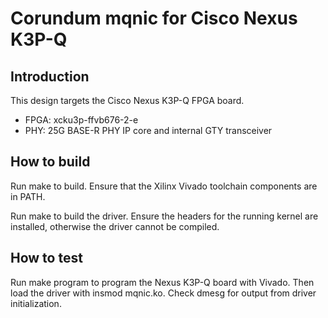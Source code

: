 # Corundum mqnic for Cisco Nexus K3P-Q

## Introduction

This design targets the Cisco Nexus K3P-Q FPGA board.

* FPGA: xcku3p-ffvb676-2-e
* PHY: 25G BASE-R PHY IP core and internal GTY transceiver

## How to build

Run make to build.  Ensure that the Xilinx Vivado toolchain components are in PATH.

Run make to build the driver.  Ensure the headers for the running kernel are installed, otherwise the driver cannot be compiled.

## How to test

Run make program to program the Nexus K3P-Q board with Vivado.  Then load the driver with insmod mqnic.ko.  Check dmesg for output from driver initialization.
